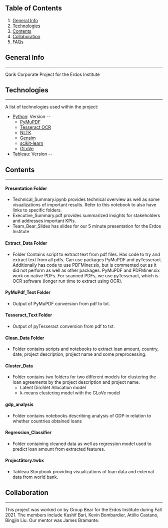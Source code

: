 ## Table of Contents
1. [General Info](#general-info)
2. [Technologies](#technologies)
3. [Contents](#contents)
4. [Collaboration](#collaboration)
5. [FAQs](#faqs)
## General Info
***
Qarik Corporate Project for the Erdos Institute
## Technologies
***
A list of technologies used within the project:
* [Python](https://www.python.org/): Version -- 
  * [PyMuPDF](https://pdfminersix.readthedocs.io/en/latest/)
  * [Tesseract OCR](https://pypi.org/project/pytesseract/)
  * [NLTK](https://www.nltk.org/)
  * [Gensim](https://radimrehurek.com/gensim/)
  * [scikit-learn](https://scikit-learn.org/stable/)
  * [GLoVe](https://pypi.org/project/glove_python/)
* [Tableau](https://www.tableau.com/): Version --
## Contents
***
#### Presentation Folder
* Technical_Summary.ipynb provides technical overview as well as some visualizations 
of important results. Refer to this notebook to also have links to specific
folders.
* Executive_Summary.pdf provides summarized insights for stakeholders and
  addresses important KPIs.
* Team_Bear_Slides has slides for our 5 minute presentation for the Erdos
  Institute 
#### Extract_Data Folder
* Folder Contains script to extract text from pdf files. Has code to try and
  extract text from all pdfs. Can use packages PyMuPDF and pyTesseract. 
Additionally has code to use PDFMiner.six, but is commented out as it did not
perform as well as other packages. PyMuPDF and PDFMiner.six work on native
PDFs. For scanned PDFs, we use pyTesseract, which is OCR software (longer run
time to extract using OCR).
#### PyMuPdf_Text Folder
* Output of PyMuPDF conversion from pdf to txt.
#### Tesseract_Text Folder
* Output of pyTesseract conversion from pdf to txt.
#### Clean_Data Folder
* Folder contains scripts and notebooks to extract loan amount, country, date,
  project description, project name and some preprocessing.
#### Cluster_Data
* Folder contains two folders for two different models for
  clustering the loan agreements by the project description and project name. 
  *  Latent Dirchlet Allocation model
  *  k-means clustering model with the GLoVe model
#### gdp_analysis
*  Folder contains notebooks describing analysis of GDP in relation to whether
   countries obtained loans
#### Regression_Classifier
*  Folder containing cleaned data as well as regression model used to predict
   loan amount from extracted features.
#### ProjectStory.twbx
* Tableau Storybook providing visualizations of loan data and external data
  from world bank.
## Collaboration
***
This project was worked on by Group Bear for the Erdos Institute during Fall 2021. The members include Kashif Bari, Kevin Bombardier, Attilio Castano, Bingjin Liu. Our mentor was James Bramante.
